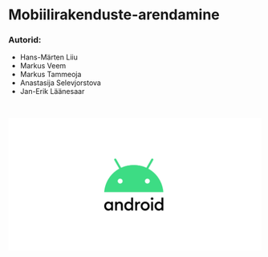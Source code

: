 # Mobiilirakenduste-arendamine

### Autorid:
<ul>
  <li>Hans-Märten Liiu</li>
  <li>Markus Veem</li>
  <li>Markus Tammeoja</li>
  <li>Anastasija Selevjorstova</li>
  <li>Jan-Erik Läänesaar</li>
</ul>
</br>


![Source code](android.png)
